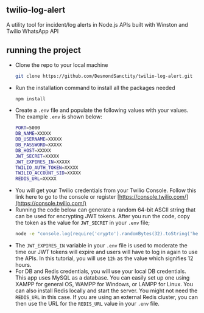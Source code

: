 ## twilio-log-alert
A utility tool for incident/log alerts in Node.js APIs built with Winston and Twilio WhatsApp API

## running the project

- Clone the repo to your local machine
  ```bash
  git clone https://github.com/DesmondSanctity/twilio-log-alert.git
  ```
- Run the installation command to install all the packages needed
  ```bash
  npm install
  ```
- Create a `.env` file and populate the following values with your values. The example `.env` is shown below:
  ```bash
  PORT=5000
  DB_NAME=XXXXX
  DB_USERNAME=XXXXX
  DB_PASSWORD=XXXXX
  DB_HOST=XXXXX
  JWT_SECRET=XXXXX
  JWT_EXPIRES_IN=XXXXX
  TWILIO_AUTH_TOKEN=XXXXX
  TWILIO_ACCOUNT_SID=XXXXX
  REDIS_URL=XXXXX
  ```
- You will get your Twilio credentials from your Twilio Console. Follow this link here to go to the console or register [https://console.twilio.com/](https://console.twilio.com/)
- Running the code below can generate a random 64-bit ASCII string that can be used for encrypting JWT tokens. After you run the code, copy the token as the value for `JWT_SECRET` in your  `.env` file;
  ```bash
  node -e "console.log(require('crypto').randomBytes(32).toString('hex'))"
  ```
- The `JWT_EXPIRES_IN` variable in your `.env` file is used to moderate the time our JWT tokens will expire and users will have to log in again to use the APIs. In this tutorial, you will use `12h` as the value which signifies 12 hours.
- For DB and Redis credentials, you will use your local DB credentials. This app uses MySQL as a database. You can easily set up one using XAMPP for general OS, WAMPP for Windows, or LAMPP for Linux. You can also install Redis locally and start the server. You might not need the `REDIS_URL` in this case. If you are using an external Redis cluster, you can then use the URL for the `REDIS_URL` value in your `.env` file.

